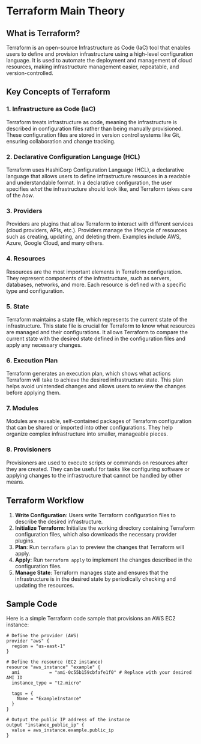 # Terraform Main Theory

## What is Terraform?

Terraform is an open-source Infrastructure as Code (IaC) tool that enables users to define and provision infrastructure using a high-level configuration language. It is used to automate the deployment and management of cloud resources, making infrastructure management easier, repeatable, and version-controlled.

## Key Concepts of Terraform

### 1. **Infrastructure as Code (IaC)**

Terraform treats infrastructure as code, meaning the infrastructure is described in configuration files rather than being manually provisioned. These configuration files are stored in version control systems like Git, ensuring collaboration and change tracking.

### 2. **Declarative Configuration Language (HCL)**

Terraform uses HashiCorp Configuration Language (HCL), a declarative language that allows users to define infrastructure resources in a readable and understandable format. In a declarative configuration, the user specifies *what* the infrastructure should look like, and Terraform takes care of the *how*.

### 3. **Providers**

Providers are plugins that allow Terraform to interact with different services (cloud providers, APIs, etc.). Providers manage the lifecycle of resources such as creating, updating, and deleting them. Examples include AWS, Azure, Google Cloud, and many others.

### 4. **Resources**

Resources are the most important elements in Terraform configuration. They represent components of the infrastructure, such as servers, databases, networks, and more. Each resource is defined with a specific type and configuration.

### 5. **State**

Terraform maintains a state file, which represents the current state of the infrastructure. This state file is crucial for Terraform to know what resources are managed and their configurations. It allows Terraform to compare the current state with the desired state defined in the configuration files and apply any necessary changes.

### 6. **Execution Plan**

Terraform generates an execution plan, which shows what actions Terraform will take to achieve the desired infrastructure state. This plan helps avoid unintended changes and allows users to review the changes before applying them.

### 7. **Modules**

Modules are reusable, self-contained packages of Terraform configuration that can be shared or imported into other configurations. They help organize complex infrastructure into smaller, manageable pieces.

### 8. **Provisioners**

Provisioners are used to execute scripts or commands on resources after they are created. They can be useful for tasks like configuring software or applying changes to the infrastructure that cannot be handled by other means.

## Terraform Workflow

1. **Write Configuration**: Users write Terraform configuration files to describe the desired infrastructure.
2. **Initialize Terraform**: Initialize the working directory containing Terraform configuration files, which also downloads the necessary provider plugins.
3. **Plan**: Run `terraform plan` to preview the changes that Terraform will apply.
4. **Apply**: Run `terraform apply` to implement the changes described in the configuration files.
5. **Manage State**: Terraform manages state and ensures that the infrastructure is in the desired state by periodically checking and updating the resources.

## Sample Code

Here is a simple Terraform code sample that provisions an AWS EC2 instance:

```hcl
# Define the provider (AWS)
provider "aws" {
  region = "us-east-1"
}

# Define the resource (EC2 instance)
resource "aws_instance" "example" {
  ami           = "ami-0c55b159cbfafe1f0" # Replace with your desired AMI ID
  instance_type = "t2.micro"

  tags = {
    Name = "ExampleInstance"
  }
}

# Output the public IP address of the instance
output "instance_public_ip" {
  value = aws_instance.example.public_ip
}
